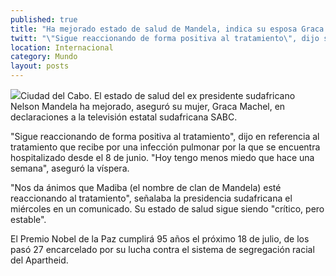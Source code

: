 ```yaml
---
published: true
title: "Ha mejorado estado de salud de Mandela, indica su esposa Graca Machel"
twitt: "\"Sigue reaccionando de forma positiva al tratamiento\", dijo su esposa en entrevista"
location: Internacional
category: Mundo
layout: posts
---
```


![](http://i.imgur.com/6rZTEqqm.jpg)Ciudad del Cabo. El estado de salud del ex presidente sudafricano Nelson Mandela ha mejorado, aseguró su mujer, Graca Machel, en declaraciones a la televisión estatal sudafricana SABC.

"Sigue reaccionando de forma positiva al tratamiento", dijo en referencia al tratamiento que recibe por una infección pulmonar por la que se encuentra hospitalizado desde el 8 de junio. "Hoy tengo menos miedo que hace una semana", aseguró la víspera.

"Nos da ánimos que Madiba (el nombre de clan de Mandela) esté reaccionando al tratamiento", señalaba la presidencia sudafricana el miércoles en un comunicado. Su estado de salud sigue siendo "crítico, pero estable".

El Premio Nobel de la Paz cumplirá 95 años el próximo 18 de julio, de los pasó 27 encarcelado por su lucha contra el sistema de segregación racial del Apartheid.
